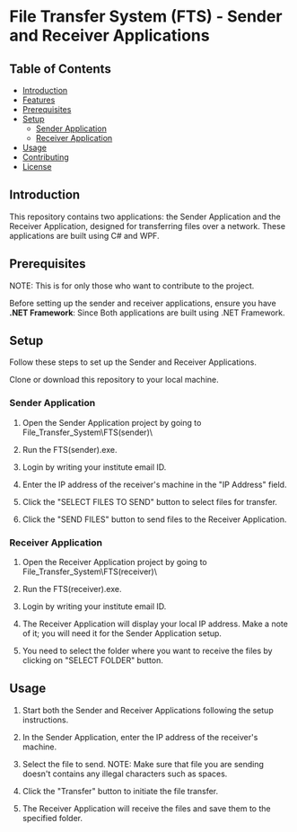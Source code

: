 # File Transfer System (FTS) - Sender and Receiver Applications

## Table of Contents
- [Introduction](#introduction)
- [Features](#features)
- [Prerequisites](#prerequisites)
- [Setup](#setup)
  - [Sender Application](#sender-application)
  - [Receiver Application](#receiver-application)
- [Usage](#usage)
- [Contributing](#contributing)
- [License](#license)

## Introduction
This repository contains two applications: the Sender Application and the Receiver Application, designed for transferring files over a network. These applications are built using C# and WPF.

## Prerequisites
NOTE: This is for only those who want to contribute to the project.

Before setting up the sender and receiver applications, ensure you have **.NET Framework**: Since Both applications are built using .NET Framework.

## Setup
Follow these steps to set up the Sender and Receiver Applications.

Clone or download this repository to your local machine.

### Sender Application
1. Open the Sender Application project by going to File_Transfer_System\FTS(sender)\

2. Run the FTS(sender).exe.

3. Login by writing your institute email ID.

4. Enter the IP address of the receiver's machine in the "IP Address" field.

5. Click the "SELECT FILES TO SEND" button to select files for transfer.

6. Click the "SEND FILES" button to send files to the Receiver Application.

### Receiver Application

1. Open the Receiver Application project by going to File_Transfer_System\FTS(receiver)\

2. Run the FTS(receiver).exe.
3. Login by writing your institute email ID.

4. The Receiver Application will display your local IP address. Make a note of it; you will need it for the Sender Application setup.

5. You need to select the folder where you want to receive the files by clicking on "SELECT FOLDER" button.

## Usage
1. Start both the Sender and Receiver Applications following the setup instructions.

2. In the Sender Application, enter the IP address of the receiver's machine.

3. Select the file to send. NOTE: Make sure that file you are sending doesn't contains any illegal characters such as spaces.

4. Click the "Transfer" button to initiate the file transfer.

5. The Receiver Application will receive the files and save them to the specified folder.
